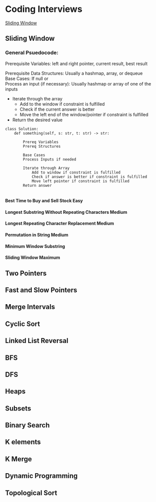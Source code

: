 # Coding Interviews
[Sliding Window](https://github.com/AlexOei/CodingInterviews/blob/main/README.md#sliding-window)


## Sliding Window
### General Psuedocode:
Prerequisite Variables: left and right pointer, current result, best result  

Prerequisite Data Structures: Usually a hashmap, array, or dequeue  
Base Cases: If null or   
Process an input (if necessary): Usually hashmap or array of one of the inputs  

- Iterate through the array  
  - Add to the window if constraint is fulfilled  
  - Check if the current answer is better  
  - Move the left end of the window/pointer if constraint is fulfilled
- Return the desired value  
  
```
class Solution:
    def something(self, s: str, t: str) -> str:
    
        Prereq Variables
        Prereq Structures
        
        Base Cases
        Process Inputs if needed
        
        Iterate through Array
            Add to window if constraint is fulfilled
            Check if answer is better if constraint is fulfilled
            Move left pointer if constraint is fulfilled
        Return answer
        
```



#### Best Time to Buy and Sell Stock Easy

#### Longest Substring Without Repeating Characters Medium

#### Longest Repeating Character Replacement Medium

#### Permutation in String Medium

#### Minimum Window Substring

#### Sliding Window Maximum

## Two Pointers

## Fast and Slow Pointers

## Merge Intervals

## Cyclic Sort

## Linked List Reversal

## BFS

## DFS

## Heaps

## Subsets

## Binary Search

## K elements

## K Merge

## Dynamic Programming

## Topological Sort


